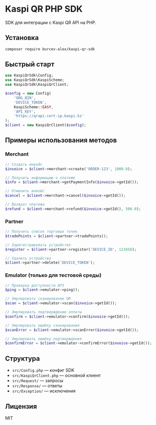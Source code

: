 # Kaspi QR PHP SDK

SDK для интеграции с Kaspi QR API на PHP.

## Установка

```bash
composer require burcev-alex/kaspi-qr-sdk
```

## Быстрый старт

```php
use KaspiQrSdk\Config;
use KaspiQrSdk\KaspiScheme;
use KaspiQrSdk\KaspiQrClient;

$config = new Config(
    'ORG_BIN',
    'DEVICE_TOKEN',
    KaspiScheme::EASY,
    'API_KEY',
    'https://qrapi-cert-ip.kaspi.kz'
);
$client = new KaspiQrClient($config);
```

## Примеры использования методов

### Merchant

```php
// Создать инвойс
$invoice = $client->merchant->create('ORDER-123', 1000.0);

// Получить информацию о платеже
$info = $client->merchant->getPaymentInfo($invoice->getId());

// Отменить инвойс
$cancel = $client->merchant->cancel($invoice->getId());

// Возврат платежа
$refund = $client->merchant->refund($invoice->getId(), 500.0);
```

### Partner

```php
// Получить список торговых точек
$tradePoints = $client->partner->tradePoints();

// Зарегистрировать устройство
$register = $client->partner->register('DEVICE_ID', 123456);

// Удалить устройство
$client->partner->delete('DEVICE_TOKEN');
```

### Emulator (только для тестовой среды)

```php
// Проверка доступности API
$ping = $client->emulator->ping();

// Эмулировать сканирование QR
$scan = $client->emulator->scan($invoice->getId());

// Эмулировать подтверждение оплаты
$confirm = $client->emulator->confirm($invoice->getId());

// Эмулировать ошибку сканирования
$scanError = $client->emulator->scanError($invoice->getId());

// Эмулировать ошибку подтверждения
$confirmError = $client->emulator->confirmError($invoice->getId());
```

## Структура
- `src/Config.php` — конфиг SDK
- `src/KaspiQrClient.php` — основной клиент
- `src/Request/` — запросы
- `src/Response/` — ответы
- `src/Exception/` — исключения

## Лицензия
MIT 